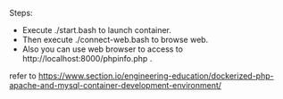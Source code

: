 Steps:
* Execute ./start.bash to launch container.
* Then execute ./connect-web.bash to browse web.
* Also you can use web browser to access to http://localhost:8000/phpinfo.php .

refer to https://www.section.io/engineering-education/dockerized-php-apache-and-mysql-container-development-environment/
